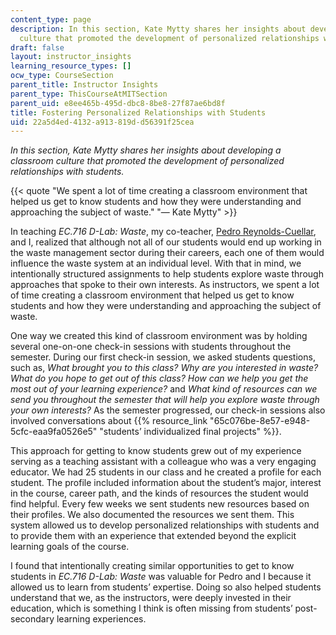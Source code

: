 ```yaml
---
content_type: page
description: In this section, Kate Mytty shares her insights about developing a classroom
  culture that promoted the development of personalized relationships with students.
draft: false
layout: instructor_insights
learning_resource_types: []
ocw_type: CourseSection
parent_title: Instructor Insights
parent_type: ThisCourseAtMITSection
parent_uid: e8ee465b-495d-dbc8-8be8-27f87ae6bd8f
title: Fostering Personalized Relationships with Students
uid: 22a5d4ed-4132-a913-819d-d56391f25cea
---
```

*In this section, Kate Mytty shares her insights about developing a classroom culture that promoted the development of personalized relationships with students.*

{{< quote "We spent a lot of time creating a classroom environment that helped us get to know students and how they were understanding and approaching the subject of waste." "— Kate Mytty" >}}

In teaching *EC.716 D-Lab: Waste*, my co-teacher, [Pedro Reynolds-Cuellar](https://www.media.mit.edu/people/pcuellar/overview/), and I, realized that although not all of our students would end up working in the waste management sector during their careers, each one of them would influence the waste system at an individual level. With that in mind, we intentionally structured assignments to help students explore waste through approaches that spoke to their own interests. As instructors, we spent a lot of time creating a classroom environment that helped us get to know students and how they were understanding and approaching the subject of waste.

One way we created this kind of classroom environment was by holding several one-on-one check-in sessions with students throughout the semester. During our first check-in session, we asked students questions, such as, *What brought you to this class? Why are you interested in waste? What do you hope to get out of this class? How can we help you get the most out of your learning experience?* and *What kind of resources can we send you throughout the semester that will help you explore waste through your own interests?* As the semester progressed, our check-in sessions also involved conversations about {{% resource_link "65c076be-8e57-e948-5cfc-eaa9fa0526e5" "students’ individualized final projects" %}}.

This approach for getting to know students grew out of my experience serving as a teaching assistant with a colleague who was a very engaging educator. We had 25 students in our class and he created a profile for each student. The profile included information about the student’s major, interest in the course, career path, and the kinds of resources the student would find helpful. Every few weeks we sent students new resources based on their profiles. We also documented the resources we sent them. This system allowed us to develop personalized relationships with students and to provide them with an experience that extended beyond the explicit learning goals of the course.

I found that intentionally creating similar opportunities to get to know students in *EC.716 D-Lab: Waste* was valuable for Pedro and I because it allowed us to learn from students’ expertise. Doing so also helped students understand that we, as the instructors, were deeply invested in their education, which is something I think is often missing from students’ post-secondary learning experiences.